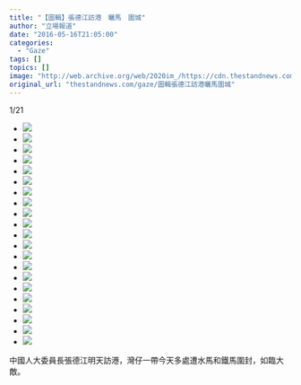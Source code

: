 ```yaml
---
title: "【圖輯】張德江訪港　曬馬　圍城"
author: "立場報道"
date: "2016-05-16T21:05:00"
categories:
  - "Gaze"
tags: []
topics: []
image: "http://web.archive.org/web/2020im_/https://cdn.thestandnews.com/media/photos/gallery/76/cache/3_4R9PE_9K327_300x200cropcenter.png"
original_url: "thestandnews.com/gaze/圖輯張德江訪港曬馬圍城"
---
```

[](#)[](#)

[](#)1/21[](#)

*   ![](http://web.archive.org/web/2020im_/https://cdn.thestandnews.com/media/photos/gallery/76/cache/3_4R9PE_9K327_300x200cropcenter.png)
*   ![](http://web.archive.org/web/2020im_/https://cdn.thestandnews.com/media/photos/gallery/76/cache/4_xoaAH_FFqQG_300x200cropcenter.png)
*   ![](http://web.archive.org/web/2020im_/https://cdn.thestandnews.com/media/photos/gallery/76/cache/5_Y4MVj_dmnIA_300x200cropcenter.png)
*   ![](http://web.archive.org/web/2020im_/https://cdn.thestandnews.com/media/photos/gallery/76/cache/6_rZcZY_RknVB_300x200cropcenter.png)
*   ![](http://web.archive.org/web/2020im_/https://cdn.thestandnews.com/media/photos/gallery/76/cache/7_OAumo_Ezo1r_300x200cropcenter.png)
*   ![](http://web.archive.org/web/2020im_/https://cdn.thestandnews.com/media/photos/gallery/76/cache/8_baTTa_BMZe4_300x200cropcenter.png)
*   ![](http://web.archive.org/web/2020im_/https://cdn.thestandnews.com/media/photos/gallery/76/cache/9_vUufQ_o8ZSx_300x200cropcenter.png)
*   ![](http://web.archive.org/web/2020im_/https://cdn.thestandnews.com/media/photos/gallery/76/cache/10_xnQz5_wwDFi_300x200cropcenter.png)
*   ![](http://web.archive.org/web/2020im_/https://cdn.thestandnews.com/media/photos/gallery/76/cache/12_6Me1r_qIA4p_300x200cropcenter.png)
*   ![](http://web.archive.org/web/2020im_/https://cdn.thestandnews.com/media/photos/gallery/76/cache/13_TPgCu_sE9pf_300x200cropcenter.png)
*   ![](http://web.archive.org/web/2020im_/https://cdn.thestandnews.com/media/photos/gallery/76/cache/14_s5Gph_syf7A_300x200cropcenter.png)
*   ![](http://web.archive.org/web/2020im_/https://cdn.thestandnews.com/media/photos/gallery/76/cache/15_CZVe0_S4SgE_300x200cropcenter.png)
*   ![](http://web.archive.org/web/2020im_/https://cdn.thestandnews.com/media/photos/gallery/76/cache/16_tMi0M_pRdIf_300x200cropcenter.png)
*   ![](http://web.archive.org/web/2020im_/https://cdn.thestandnews.com/media/photos/gallery/76/cache/17_0CaNk_1GzLU_300x200cropcenter.png)
*   ![](http://web.archive.org/web/2020im_/https://cdn.thestandnews.com/media/photos/gallery/76/cache/18_3FJjQ_RIZnG_300x200cropcenter.png)
*   ![](http://web.archive.org/web/2020im_/https://cdn.thestandnews.com/media/photos/gallery/76/cache/19_w4p2V_ihsA4_300x200cropcenter.png)
*   ![](http://web.archive.org/web/2020im_/https://cdn.thestandnews.com/media/photos/gallery/76/cache/20_YA6Xd_GoWJq_300x200cropcenter.png)
*   ![](http://web.archive.org/web/2020im_/https://cdn.thestandnews.com/media/photos/gallery/76/cache/21_IWfvl_9FQvR_300x200cropcenter.png)
*   ![](http://web.archive.org/web/2020im_/https://cdn.thestandnews.com/media/photos/gallery/76/cache/22_nvQvi_2UNR3_300x200cropcenter.png)
*   ![](http://web.archive.org/web/2020im_/https://cdn.thestandnews.com/media/photos/gallery/76/cache/1_lJnab_s9vDw_300x200cropcenter.png)
*   ![](http://web.archive.org/web/2020im_/https://cdn.thestandnews.com/media/photos/gallery/76/cache/2_lq0GO_c8CAT_300x200cropcenter.png)

中國人大委員長張德江明天訪港，灣仔一帶今天多處遭水馬和鐵馬圍封，如臨大敵。